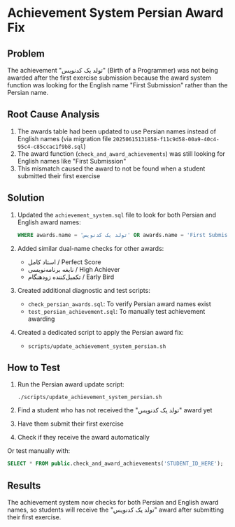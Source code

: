 # Achievement System Persian Award Fix

## Problem

The achievement "تولد یک کدنویس" (Birth of a Programmer) was not being awarded after the first exercise submission because the award system function was looking for the English name "First Submission" rather than the Persian name.

## Root Cause Analysis

1. The awards table had been updated to use Persian names instead of English names (via migration file `20250615131858-f11c9d58-00a9-40c4-95c4-c85ccac1f9b8.sql`)
2. The award function (`check_and_award_achievements`) was still looking for English names like "First Submission"
3. This mismatch caused the award to not be found when a student submitted their first exercise

## Solution

1. Updated the `achievement_system.sql` file to look for both Persian and English award names:

   ```sql
   WHERE awards.name = 'تولد یک کدنویس' OR awards.name = 'First Submission'
   ```

2. Added similar dual-name checks for other awards:

   - استاد کامل / Perfect Score
   - نابغه برنامه‌نویسی / High Achiever
   - تکمیل‌کننده زودهنگام / Early Bird

3. Created additional diagnostic and test scripts:

   - `check_persian_awards.sql`: To verify Persian award names exist
   - `test_persian_achievement.sql`: To manually test achievement awarding

4. Created a dedicated script to apply the Persian award fix:
   - `scripts/update_achievement_system_persian.sh`

## How to Test

1. Run the Persian award update script:

   ```
   ./scripts/update_achievement_system_persian.sh
   ```

2. Find a student who has not received the "تولد یک کدنویس" award yet
3. Have them submit their first exercise
4. Check if they receive the award automatically

Or test manually with:

```sql
SELECT * FROM public.check_and_award_achievements('STUDENT_ID_HERE');
```

## Results

The achievement system now checks for both Persian and English award names, so students will receive the "تولد یک کدنویس" award after submitting their first exercise.
